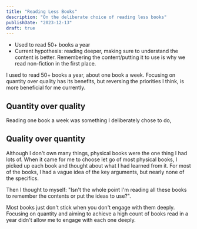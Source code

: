 ```yaml
---
title: "Reading Less Books"
description: "On the deliberate choice of reading less books"
publishDate: "2023-12-13"
draft: true
---
```


- Used to read 50+ books a year
- Current hypothesis: reading deeper, making sure to understand the content is better. Remembering the content/putting it to use is why we read non-fiction in the first place.

I used to read 50+ books a year, about one book a week. Focusing on quantity over quality has its benefits, but reversing the priorities I think, is more beneficial for me currently.

## Quantity over quality

Reading one book a week was something I deliberately chose to do,

## Quality over quantity

Although I don't own many things, physical books were the one thing I had lots of. When it came for me to choose let go of most physical books, I picked up each book and thought about what I had learned from it. For most of the books, I had a vague idea of the key arguments, but nearly none of the specifics.

Then I thought to myself: "Isn't the whole point I'm reading all these books to remember the contents or put the ideas to use?". 

Most books just don't stick when you don't engage with them deeply. Focusing on quantity and aiming to achieve a high count of books read in a year didn't allow me to engage with each one deeply.
